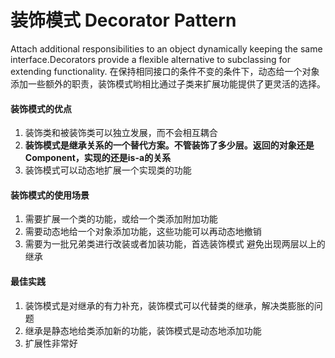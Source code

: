 # 装饰模式 Decorator Pattern

Attach additional responsibilities to an object dynamically keeping the same interface.Decorators provide a flexible alternative to subclassing for extending functionality.
在保持相同接口的条件不变的条件下，动态给一个对象添加一些额外的职责，装饰模式哟相比通过子类来扩展功能提供了更灵活的选择。

#### 装饰模式的优点
1. 装饰类和被装饰类可以独立发展，而不会相互耦合
2. **装饰模式是继承关系的一个替代方案。不管装饰了多少层。返回的对象还是Component，实现的还是is-a的关系**
3. 装饰模式可以动态地扩展一个实现类的功能
#### 装饰模式的使用场景
1. 需要扩展一个类的功能，或给一个类添加附加功能
2. 需要动态地给一个对象添加功能，这些功能可以再动态地撤销
3. 需要为一批兄弟类进行改装或者加装功能，首选装饰模式    避免出现两层以上的继承
#### 最佳实践
1. 装饰模式是对继承的有力补充，装饰模式可以代替类的继承，解决类膨胀的问题       
2. 继承是静态地给类添加新的功能，装饰模式是动态地添加功能
3. 扩展性非常好


